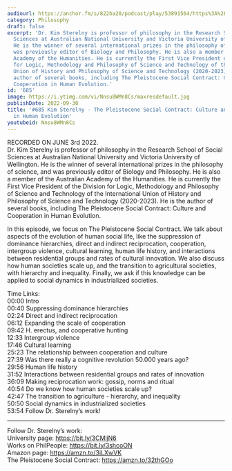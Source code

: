```yaml
---
audiourl: https://anchor.fm/s/822ba20/podcast/play/53891564/https%3A%2F%2Fd3ctxlq1ktw2nl.cloudfront.net%2Fstaging%2F2022-5-23%2F209bd1a4-4f01-4118-948b-684cad7718ee.m4a
category: Philosophy
draft: false
excerpt: 'Dr. Kim Sterelny is professor of philosophy in the Research School of Social
  Sciences at Australian National University and Victoria University of Wellington.
  He is the winner of several international prizes in the philosophy of science, and
  was previously editor of Biology and Philosophy. He is also a member of the Australian
  Academy of the Humanities. He is currently the First Vice President of the Division
  for Logic, Methodology and Philosophy of Science and Technology of the International
  Union of History and Philosophy of Science and Technology (2020-2023). He is the
  author of several books, including The Pleistocene Social Contract: Culture and
  Cooperation in Human Evolution.'
id: '685'
image: https://i.ytimg.com/vi/Nnsu8WMn8Cs/maxresdefault.jpg
publishDate: 2022-09-30
title: '#685 Kim Sterelny - The Pleistocene Social Contract: Culture and Cooperation
  in Human Evolution'
youtubeid: Nnsu8WMn8Cs
---
```

<div class="timelinks">

RECORDED ON JUNE 3rd 2022.  
Dr. Kim Sterelny is professor of philosophy in the Research School of Social Sciences at Australian National University and Victoria University of Wellington. He is the winner of several international prizes in the philosophy of science, and was previously editor of Biology and Philosophy. He is also a member of the Australian Academy of the Humanities. He is currently the First Vice President of the Division for Logic, Methodology and Philosophy of Science and Technology of the International Union of History and Philosophy of Science and Technology (2020-2023). He is the author of several books, including The Pleistocene Social Contract: Culture and Cooperation in Human Evolution.

In this episode, we focus on The Pleistocene Social Contract. We talk about aspects of the evolution of human social life, like the suppression of dominance hierarchies, direct and indirect reciprocation, cooperation, intergroup violence, cultural learning, human life history, and interactions between residential groups and rates of cultural innovation. We also discuss how human societies scale up, and the transition to agricultural societies, with hierarchy and inequality. Finally, we ask if this knowledge can be applied to social dynamics in industrialized societies.

Time Links:  
<time>00:00</time> Intro  
<time>00:40</time> Suppressing dominance hierarchies  
<time>02:24</time> Direct and indirect reciprocation  
<time>06:12</time> Expanding the scale of cooperation  
<time>09:42</time> H. erectus, and cooperative hunting  
<time>12:33</time> Intergroup violence  
<time>17:46</time> Cultural learning  
<time>25:23</time> The relationship between cooperation and culture  
<time>27:39</time> Was there really a cognitive revolution 50.000 years ago?  
<time>29:56</time> Human life history  
<time>31:52</time> Interactions between residential groups and rates of innovation  
<time>36:09</time> Making reciprocation work: gossip, norms and ritual  
<time>40:54</time> Do we know how human societies scale up?  
<time>42:47</time> The transition to agriculture - hierarchy, and inequality  
<time>50:50</time> Social dynamics in industrialized societies  
<time>53:54</time> Follow Dr. Sterelny’s work!

---

Follow Dr. Sterelny’s work:  
University page: https://bit.ly/3CMljN6  
Works on PhilPeople: https://bit.ly/3shcoON  
Amazon page: https://amzn.to/3iLXwVK  
The Pleistocene Social Contract: https://amzn.to/32thGOo
</div>


